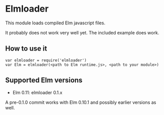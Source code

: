 Elmloader
=========

This module loads compiled Elm javascript files.

It probably does not work very well yet. The included example does work.

How to use it
-------------

    var elmloader = require('elmloader')
    var Elm = elmloader(<path to Elm runtime.js>, <path to your module>)

Supported Elm versions
----------------------

- Elm 0.11: elmloader 0.1.x

A pre-0.1.0 commit works with Elm 0.10.1 and possibly earlier versions as well.
